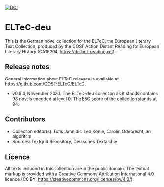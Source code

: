 [![DOI](https://zenodo.org/badge/DOI/10.5281/zenodo.3543243.svg)](https://doi.org/10.5281/zenodo.3543243)

# ELTeC-deu

This is the German novel collection for the ELTeC, the European Literary Text Collection, produced by the COST Action Distant Reading for European Literary History (CA16204, https://distant-reading.net).

## Release notes

General information about ELTeC releases is available at https://github.com/COST-ELTeC/ELTeC.

* v0.9.0, November 2020. The ELTeC-deu collection as it stands contains 98 novels encoded at level 0. The E5C score of the collection stands at 94.

## Contributors

* Collection editor(s): Fotis Jannidis, Leo Konle, Carolin Odebrecht, an algorithm
* Sources: Textgrid Repository, Deutsches Textarchiv

## Licence
All texts included in this collection are in the public domain. The textual markup is provided with a Creative Commons Attribution International 4.0 licence (CC BY, https://creativecommons.org/licenses/by/4.0/).
